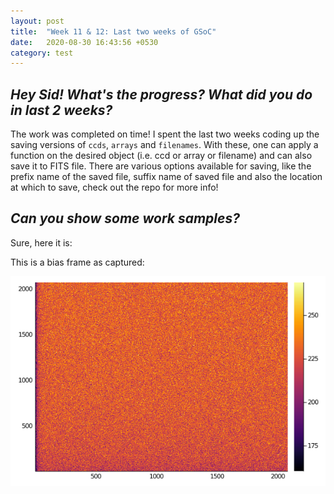 ```yaml
---
layout: post
title:  "Week 11 & 12: Last two weeks of GSoC"
date:   2020-08-30 16:43:56 +0530
category: test
---
```


## *Hey Sid! What's the progress? What did you do in last 2 weeks?*

The work was completed on time! I spent the last two weeks coding up the saving versions of `ccds`, `arrays` and `filenames`. With these, one can apply a function on the desired object (i.e. ccd or array or filename) and can also save it to FITS file. There are various options available for saving, like the prefix name of the saved file, suffix name of saved file and also the location at which to save, check out the repo for more info!

## *Can you show some work samples?*

Sure, here it is:

This is a bias frame as captured:

<p align = "center">
<img src = "https://raw.githubusercontent.com/siddharthlal25/blog/master/_images/bias/sample.png">
</p>